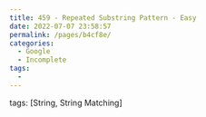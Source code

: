 ```yaml
---
title: 459 - Repeated Substring Pattern - Easy
date: 2022-07-07 23:58:57
permalink: /pages/b4cf8e/
categories:
  - Google
  - Incomplete
tags:
  - 
---
```

tags: [String, String Matching]